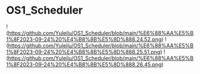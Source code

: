# OS1_Scheduler
!(https://github.com/Yuleilu/OS1_Scheduler/blob/main/%E6%88%AA%E5%B1%8F2023-09-24%20%E4%B8%8B%E5%8D%888.24.52.png)
!(https://github.com/Yuleilu/OS1_Scheduler/blob/main/%E6%88%AA%E5%B1%8F2023-09-24%20%E4%B8%8B%E5%8D%888.25.51.png)
!(https://github.com/Yuleilu/OS1_Scheduler/blob/main/%E6%88%AA%E5%B1%8F2023-09-24%20%E4%B8%8B%E5%8D%888.26.45.png)
